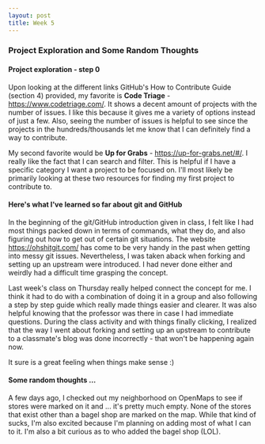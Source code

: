 ```yaml
---
layout: post 
title: Week 5
---
```


### Project Exploration and Some Random Thoughts

#### Project exploration - step 0

Upon looking at the different links GitHub's How to Contribute Guide (section 4) provided, my favorite is **Code Triage** - https://www.codetriage.com/. It shows a decent amount of projects with the number of issues. I like this because it gives me a variety of options instead of just a few. Also, seeing the number of issues is helpful to see since the projects in the hundreds/thousands let me know that I can definitely find a way to contribute. 

My second favorite would be **Up for Grabs** - https://up-for-grabs.net/#/. I really like the fact that I can search and filter. This is helpful if I have a specific category I want a project to be focused on. I'll most likely be primarily looking at these two resources for finding my first project to contribute to.

#### Here's what I've learned so far about git and GitHub

In the beginning of the git/GitHub introduction given in class, I felt like I had most things packed down in terms of commands, what they do, and also figuring out how to get out of certain git situations. The website https://ohshitgit.com/ has come to be very handy in the past when getting into messy git issues. Nevertheless, I was taken aback when forking and setting up an upstream were introduced. I had never done either and weirdly had a difficult time grasping the concept. 

Last week's class on Thursday really helped connect the concept for me. I think it had to do with a combination of doing it in a group and also following a step by step guide which really made things easier and clearer. It was also helpful knowing that the professor was there in case I had immediate questions. During the class activity and with things finally clicking, I realized that the way I went about forking and setting up an upstream to contribute to a classmate's blog was done incorrectly - that won't be happening again now. 

It sure is a great feeling when things make sense :)


#### Some random thoughts ...

A few days ago, I checked out my neighborhood on OpenMaps to see if stores were marked on it and ... it's pretty much empty. None of the stores that exist other than a bagel shop are marked on the map. While that kind of sucks, I'm also excited because I'm planning on adding most of what I can to it. I'm also a bit curious as to who added the bagel shop (LOL).

